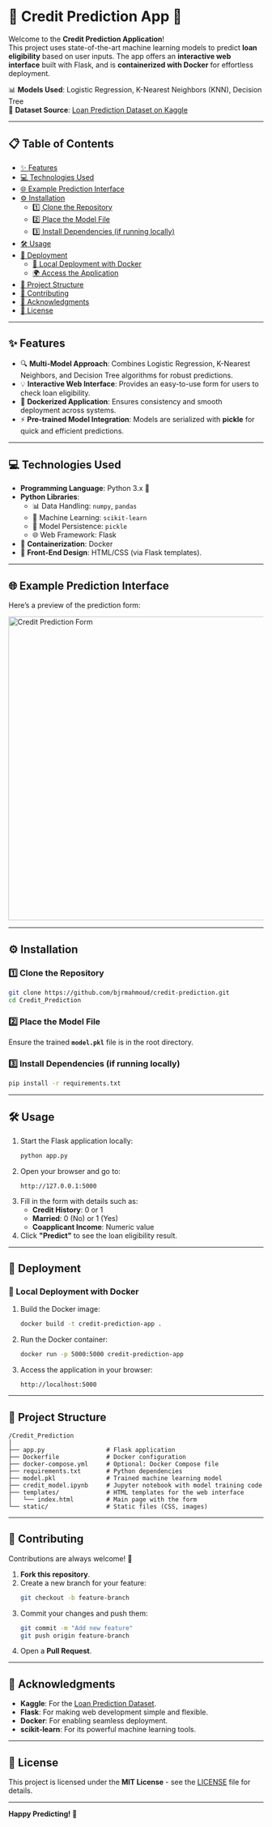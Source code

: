 
# 🚀 Credit Prediction App 🌟

Welcome to the **Credit Prediction Application**!  
This project uses state-of-the-art machine learning models to predict **loan eligibility** based on user inputs. The app offers an **interactive web interface** built with Flask, and is **containerized with Docker** for effortless deployment.

📊 **Models Used**: Logistic Regression, K-Nearest Neighbors (KNN), Decision Tree  
📁 **Dataset Source**: [Loan Prediction Dataset on Kaggle](https://www.kaggle.com/datasets/altruistdelhite04/loan-prediction-problem-dataset)

---

## 📋 Table of Contents

- [✨ Features](#-features)  
- [💻 Technologies Used](#-technologies-used)  
- [🌐 Example Prediction Interface](#-example-prediction-interface)  
- [⚙️ Installation](#️-installation)  
  - [1️⃣ Clone the Repository](#1️⃣-clone-the-repository)  
  - [2️⃣ Place the Model File](#2️⃣-place-the-model-file)  
  - [3️⃣ Install Dependencies (if running locally)](#3️⃣-install-dependencies-if-running-locally)  
- [🛠️ Usage](#️-usage)  
- [🚢 Deployment](#-deployment)  
  - [🔧 Local Deployment with Docker](#-local-deployment-with-docker)  
  - [🌍 Access the Application](#-access-the-application)  
- [📂 Project Structure](#-project-structure)  
- [🤝 Contributing](#-contributing)  
- [🎉 Acknowledgments](#-acknowledgments)  
- [📝 License](#-license)

---

## ✨ Features

- 🔍 **Multi-Model Approach**: Combines Logistic Regression, K-Nearest Neighbors, and Decision Tree algorithms for robust predictions.  
- 💡 **Interactive Web Interface**: Provides an easy-to-use form for users to check loan eligibility.  
- 🐳 **Dockerized Application**: Ensures consistency and smooth deployment across systems.  
- ⚡ **Pre-trained Model Integration**: Models are serialized with **pickle** for quick and efficient predictions.

---

## 💻 Technologies Used

- **Programming Language**: Python 3.x 🐍  
- **Python Libraries**:  
  - 📊 Data Handling: `numpy`, `pandas`  
  - 🤖 Machine Learning: `scikit-learn`  
  - 💾 Model Persistence: `pickle`  
  - 🌐 Web Framework: Flask  
- 🐳 **Containerization**: Docker  
- 🎨 **Front-End Design**: HTML/CSS (via Flask templates).

---

## 🌐 Example Prediction Interface

Here’s a preview of the prediction form:  

<img src="images/image.png" alt="Credit Prediction Form" width="600">

---

## ⚙️ Installation

### 1️⃣ Clone the Repository

```bash
git clone https://github.com/bjrmahmoud/credit-prediction.git
cd Credit_Prediction
```

### 2️⃣ Place the Model File

Ensure the trained **`model.pkl`** file is in the root directory.

### 3️⃣ Install Dependencies (if running locally)

```bash
pip install -r requirements.txt
```

---

## 🛠️ Usage

1. Start the Flask application locally:  
   ```bash
   python app.py
   ```
2. Open your browser and go to:  
   ```
   http://127.0.0.1:5000
   ```
3. Fill in the form with details such as:  
   - **Credit History**: 0 or 1  
   - **Married**: 0 (No) or 1 (Yes)  
   - **Coapplicant Income**: Numeric value  
4. Click **"Predict"** to see the loan eligibility result.  

---

## 🚢 Deployment

### 🔧 Local Deployment with Docker

1. Build the Docker image:  
   ```bash
   docker build -t credit-prediction-app .
   ```
2. Run the Docker container:  
   ```bash
   docker run -p 5000:5000 credit-prediction-app
   ```
3. Access the application in your browser:  
   ```
   http://localhost:5000
   ```

---

## 📂 Project Structure

```
/Credit_Prediction
│
├── app.py                 # Flask application
├── Dockerfile             # Docker configuration
├── docker-compose.yml     # Optional: Docker Compose file
├── requirements.txt       # Python dependencies
├── model.pkl              # Trained machine learning model
├── credit_model.ipynb     # Jupyter notebook with model training code
├── templates/             # HTML templates for the web interface
│   └── index.html         # Main page with the form
└── static/                # Static files (CSS, images)
```

---

## 🤝 Contributing

Contributions are always welcome! 🎉  

1. **Fork this repository**.  
2. Create a new branch for your feature:  
   ```bash
   git checkout -b feature-branch
   ```
3. Commit your changes and push them:  
   ```bash
   git commit -m "Add new feature"
   git push origin feature-branch
   ```
4. Open a **Pull Request**.  

---

## 🎉 Acknowledgments

- **Kaggle**: For the [Loan Prediction Dataset](https://www.kaggle.com/datasets/altruistdelhite04/loan-prediction-problem-dataset).  
- **Flask**: For making web development simple and flexible.  
- **Docker**: For enabling seamless deployment.  
- **scikit-learn**: For its powerful machine learning tools.  

---

## 📝 License

This project is licensed under the **MIT License** - see the [LICENSE](LICENSE) file for details.  

---

**Happy Predicting! 🚀**
